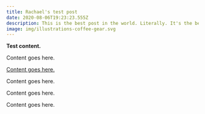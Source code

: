 ```yaml
---
title: Rachael's test post
date: 2020-08-06T19:23:23.555Z
description: This is the best post in the world. Literally. It's the best. It's also a test.
image: img/illustrations-coffee-gear.svg
---
```

**Test content.**

Content goes here.

[Content goes here.](https://dataclay.com)

Content goes here.

Content goes here.

Content goes here.